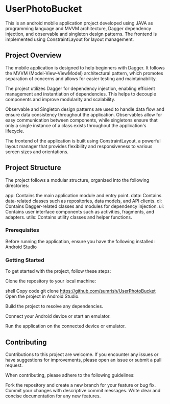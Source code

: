 # UserPhotoBucket

This is an android mobile application project developed using JAVA as programming language and MVVM architecture, Dagger dependency injection, and observable and singleton design patterns. The frontend is implemented using ConstraintLayout for layout management.

## Project Overview
The mobile application is designed to help beginners with Dagger. It follows the MVVM (Model-View-ViewModel) architectural pattern, which promotes separation of concerns and allows for easier testing and maintainability.

The project utilizes Dagger for dependency injection, enabling efficient management and instantiation of dependencies. This helps to decouple components and improve modularity and scalability.

Observable and Singleton design patterns are used to handle data flow and ensure data consistency throughout the application. Observables allow for easy communication between components, while singletons ensure that only a single instance of a class exists throughout the application's lifecycle.

The frontend of the application is built using ConstraintLayout, a powerful layout manager that provides flexibility and responsiveness to various screen sizes and orientations.

## Project Structure
The project follows a modular structure, organized into the following directories:

app: Contains the main application module and entry point.
data: Contains data-related classes such as repositories, data models, and API clients.
di: Contains Dagger-related classes and modules for dependency injection.
ui: Contains user interface components such as activities, fragments, and adapters.
utils: Contains utility classes and helper functions.

### Prerequisites
Before running the application, ensure you have the following installed:
Android Studio 

### Getting Started
To get started with the project, follow these steps:

Clone the repository to your local machine:

shell
Copy code
git clone https://github.com/sumrish/UserPhotoBucket
Open the project in Android Studio.

Build the project to resolve any dependencies.

Connect your Android device or start an emulator.

Run the application on the connected device or emulator.

## Contributing
Contributions to this project are welcome. If you encounter any issues or have suggestions for improvements, please open an issue or submit a pull request.

When contributing, please adhere to the following guidelines:

Fork the repository and create a new branch for your feature or bug fix.
Commit your changes with descriptive commit messages.
Write clear and concise documentation for any new features.
